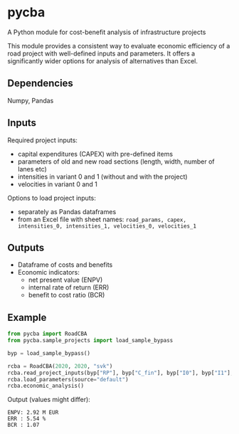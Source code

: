 # pycba
A Python module for cost-benefit analysis of infrastructure projects


This module provides a consistent way to evaluate economic efficiency
of a road project with well-defined inputs and parameters.
It offers a significantly wider options for analysis of alternatives
than Excel.


## Dependencies
Numpy, Pandas


## Inputs
Required project inputs:
* capital expenditures (CAPEX) with pre-defined items
* parameters of old and new road sections (length, width, number of lanes etc)
* intensities in variant 0 and 1 (without and with the project)
* velocities in variant 0 and 1

Options to load project inputs:
* separately as Pandas dataframes
* from an Excel file with sheet names:
  `road_params, capex, intensities_0, intensities_1, velocities_0, velocities_1`


## Outputs
* Dataframe of costs and benefits
* Economic indicators:
  - net present value (ENPV)
  - internal rate of return (ERR)
  - benefit to cost ratio (BCR)


## Example

```python
from pycba import RoadCBA
from pycba.sample_projects import load_sample_bypass

byp = load_sample_bypass()

rcba = RoadCBA(2020, 2020, "svk")
rcba.read_project_inputs(byp["RP"], byp["C_fin"], byp["I0"], byp["I1"], byp["V0"], byp["V1"])
rcba.load_parameters(source="default")
rcba.economic_analysis()
```

Output (values might differ):
```
ENPV: 2.92 M EUR
ERR : 5.54 %
BCR : 1.07
```



